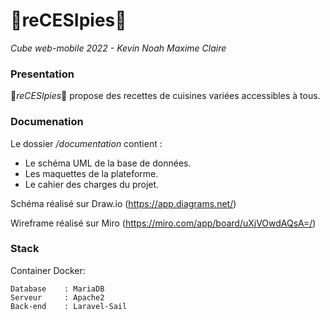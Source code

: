 # 🧁reCESIpies🧁

_Cube web-mobile 2022 - Kevin Noah Maxime Claire_

### Presentation

🧁*reCESIpies*🧁 propose des recettes de cuisines variées accessibles à tous.

### Documenation

Le dossier */documentation* contient :

 - Le schéma UML de la base de données.
 - Les maquettes de la plateforme.
 - Le cahier des charges du projet.

Schéma réalisé sur Draw.io (https://app.diagrams.net/)

Wireframe réalisé sur Miro (https://miro.com/app/board/uXjVOwdAQsA=/)

### Stack

Container Docker:

    Database    : MariaDB
    Serveur     : Apache2
    Back-end    : Laravel-Sail





